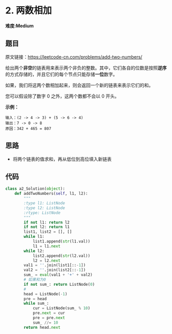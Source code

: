 # 2. 两数相加
**难度:Medium**
## 题目
原文链接：https://leetcode-cn.com/problems/add-two-numbers/

给出两个**非空**的链表用来表示两个非负的整数。其中，它们各自的位数是按照**逆序**的方式存储的，并且它们的每个节点只能存储**一位**数字。

如果，我们将这两个数相加起来，则会返回一个新的链表来表示它们的和。

您可以假设除了数字 0 之外，这两个数都不会以 0 开头。

**示例：**
```
输入：(2 -> 4 -> 3) + (5 -> 6 -> 4)
输出：7 -> 0 -> 8
原因：342 + 465 = 807
```

## 思路
* 将两个链表的值求和，再从低位到高位填入新链表

## 代码
```python
class a2_Solution(object):
    def addTwoNumbers(self, l1, l2):
        """
        :type l1: ListNode
        :type l2: ListNode
        :rtype: ListNode
        """
        if not l1: return l2
        if not l2: return l1
        list1, list2 = [], []
        while l1:
            list1.append(str(l1.val))
            l1 = l1.next
        while l2:
            list2.append(str(l2.val))
            l2 = l2.next
        val1 = ''.join(list1[::-1])
        val2 = ''.join(list2[::-1])
        sum_ = eval(val1 + '+' + val2)
        # 如果和为0
        if not sum_: return ListNode(0)
        #
        head = ListNode(-1)
        pre = head
        while sum_:
            cur = ListNode(sum_ % 10)
            pre.next = cur
            pre = pre.next
            sum_ //= 10
        return head.next
```
